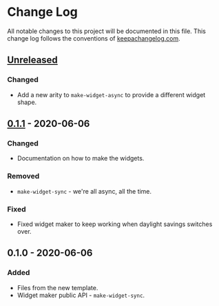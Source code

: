 # Change Log
All notable changes to this project will be documented in this file. This change log follows the conventions of [keepachangelog.com](http://keepachangelog.com/).

## [Unreleased]
### Changed
- Add a new arity to `make-widget-async` to provide a different widget shape.

## [0.1.1] - 2020-06-06
### Changed
- Documentation on how to make the widgets.

### Removed
- `make-widget-sync` - we're all async, all the time.

### Fixed
- Fixed widget maker to keep working when daylight savings switches over.

## 0.1.0 - 2020-06-06
### Added
- Files from the new template.
- Widget maker public API - `make-widget-sync`.

[Unreleased]: https://github.com/your-name/immo24scraper/compare/0.1.1...HEAD
[0.1.1]: https://github.com/your-name/immo24scraper/compare/0.1.0...0.1.1
